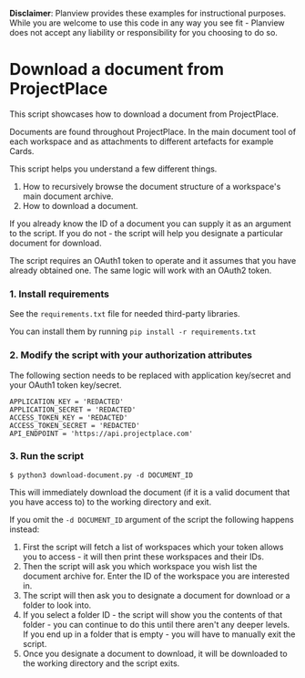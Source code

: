 **Disclaimer**: Planview provides these examples for instructional purposes. While you are welcome to use this
code in any way you see fit - Planview does not accept any liability or responsibility for you choosing to do so.

# Download a document from ProjectPlace

This script showcases how to download a document from ProjectPlace.

Documents are found throughout ProjectPlace. In the main document tool of each workspace and
as attachments to different artefacts for example Cards.

This script helps you understand a few different things.

1. How to recursively browse the document structure of a workspace's main document archive.
2. How to download a document.

If you already know the ID of a document you can supply it as an argument to the script. If 
you do not - the script will help you designate a particular document for download.

The script requires an OAuth1 token to operate and it assumes that you have already obtained one.
The same logic will work with an OAuth2 token.

### 1. Install requirements

See the `requirements.txt` file for needed third-party libraries.

You can install them by running `pip install -r requirements.txt`

### 2. Modify the script with your authorization attributes

The following section needs to be replaced with application key/secret and your OAuth1 token key/secret.

```
APPLICATION_KEY = 'REDACTED'
APPLICATION_SECRET = 'REDACTED'
ACCESS_TOKEN_KEY = 'REDACTED'
ACCESS_TOKEN_SECRET = 'REDACTED'
API_ENDPOINT = 'https://api.projectplace.com'
```

### 3. Run the script

```
$ python3 download-document.py -d DOCUMENT_ID
```

This will immediately download the document (if it is a valid document that you have access to) to the working
directory and exit.

If you omit the `-d DOCUMENT_ID` argument of the script the following happens instead:

1. First the script will fetch a list of workspaces which your token allows you to access - it will
   then print these workspaces and their IDs.
2. Then the script will ask you which workspace you wish list the document archive for. Enter the ID of the
   workspace you are interested in.
3. The script will then ask you to designate a document for download or a folder to look into.
4. If you select a folder ID - the script will show you the contents of that folder - you can continue to do
   this until there aren't any deeper levels. If you end up in a folder that is empty - you will have to manually
   exit the script.
5. Once you designate a document to download, it will be downloaded to the working directory and
   the script exits.
